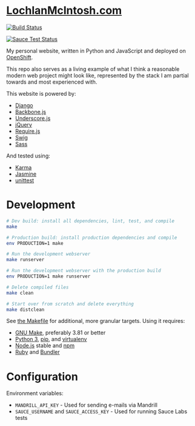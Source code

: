 # [LochlanMcIntosh.com](http://www.lochlanmcintosh.com/)

[![Build Status](https://travis-ci.org/Lochlan/LochlanMcIntosh.com.png?branch=master)](https://travis-ci.org/Lochlan/LochlanMcIntosh.com)

[![Sauce Test Status](https://saucelabs.com/browser-matrix/lochlan.svg)](https://saucelabs.com/u/lochlan)

My personal website, written in Python and JavaScript and deployed on [OpenShift](https://www.openshift.com/).

This repo also serves as a living example of what I think a reasonable modern web project might look like, represented by the stack I am partial towards and most experienced with.

This website is powered by:
- [Django](https://www.djangoproject.com/)
- [Backbone.js](http://backbonejs.org/)
- [Underscore.js](http://underscorejs.org/)
- [jQuery](http://jquery.com/)
- [Require.js](http://requirejs.org/)
- [Swig](http://paularmstrong.github.io/swig/)
- [Sass](http://sass-lang.com/)

And tested using:
- [Karma](http://karma-runner.github.io/)
- [Jasmine](http://jasmine.github.io/)
- [unittest](https://docs.python.org/3/library/unittest.html)

# Development

```bash
# Dev build: install all dependencies, lint, test, and compile
make

# Production build: install production dependencies and compile
env PRODUCTION=1 make

# Run the development webserver
make runserver

# Run the development webserver with the production build
env PRODUCTION=1 make runserver

# Delete compiled files
make clean

# Start over from scratch and delete everything
make distclean
```

See [the Makefile](https://github.com/Lochlan/LochlanMcIntosh.com/blob/master/Makefile) for additional, more granular targets.  Using it requires:

- [GNU Make](http://www.gnu.org/software/make/make.html), preferably 3.81 or better
- [Python 3](https://www.python.org/), [pip](https://pip.pypa.io/), and [virtualenv](https://virtualenv.pypa.io/)
- [Node.js](http://nodejs.org/) stable and [npm](https://www.npmjs.com/)
- [Ruby](https://www.ruby-lang.org/) and [Bundler](http://bundler.io/)

# Configuration

Environment variables:
- `MANDRILL_API_KEY` - Used for sending e-mails via Mandrill
- `SAUCE_USERNAME` and `SAUCE_ACCESS_KEY` - Used for running Sauce Labs tests